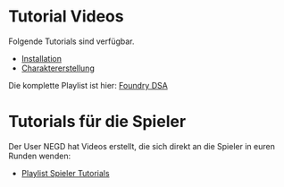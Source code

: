 # Tutorial Videos
Folgende Tutorials sind verfügbar.

- [Installation](https://www.youtube.com/watch?v=bzgb_pmw-bs&list=PL0NfyDFGLMmenJfzBD3guLYv8KdEzewzO&index=1&ab_channel=UlissesSpiele)
- [Charaktererstellung](https://www.youtube.com/watch?v=NrqvByX3da0&list=PL0NfyDFGLMmenJfzBD3guLYv8KdEzewzO&index=2&ab_channel=UlissesSpiele)

Die komplette Playlist ist hier:
[Foundry DSA](https://www.youtube.com/watch?v=bzgb_pmw-bs&list=PL0NfyDFGLMmenJfzBD3guLYv8KdEzewzO&ab_channel=UlissesSpiele)

# Tutorials für die Spieler
Der User NEGD hat Videos erstellt, die sich direkt an die Spieler in euren Runden wenden:

- [Playlist Spieler Tutorials](https://www.youtube.com/playlist?list=PLzE7w5gckJo1L0d1sFCfqElzrwyuJLAqg)
